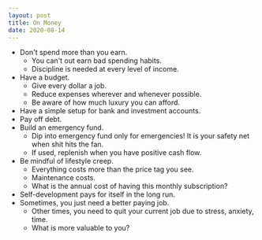 ```yaml
---
layout: post
title: On Money
date: 2020-08-14
---
```


- Don't spend more than you earn.
  - You can't out earn bad spending habits.
  - Discipline is needed at every level of income.
- Have a budget.
  - Give every dollar a job.
  - Reduce expenses wherever and whenever possible.
  - Be aware of how much luxury you can afford.
- Have a simple setup for bank and investment accounts.
- Pay off debt.
- Build an emergency fund.
  - Dip into emergency fund only for emergencies! It is your safety net when shit hits the fan.
  - If used, replenish when you have positive cash flow.
- Be mindful of lifestyle creep.
  - Everything costs more than the price tag you see.
  - Maintenance costs.
  - What is the annual cost of having this monthly subscription?
- Self-development pays for itself in the long run.
- Sometimes, you just need a better paying job.
  - Other times, you need to quit your current job due to stress, anxiety, time.
  - What is more valuable to you?
